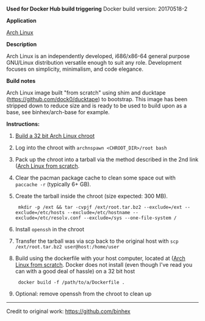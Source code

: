 **Used for Docker Hub build triggering**
Docker build version: 20170518-2

**Application**

[Arch Linux](https://www.archlinux.org/)

**Description**

Arch Linux is an independently developed, i686/x86-64 general purpose GNU/Linux distribution versatile enough to suit any role. Development focuses on simplicity, minimalism, and code elegance.

**Build notes**

Arch Linux image built "from scratch" using shim and ducktape (https://github.com/dock0/ducktape) to bootstrap. This image has been stripped down to reduce size and is ready to be used to build upon as a base, see binhex/arch-base for example.

**Instructions:**

1. [Build a 32 bit Arch Linux chroot](https://wiki.archlinux.org/index.php/Building_32-bit_packages_on_a_64-bit_system)
2. Log into the chroot with `archnspawn <CHROOT_DIR>/root bash`
3. Pack up the chroot into a tarball via the method described in the 2nd link ([Arch Linux from scratch](https://github.com/binhex/arch-scratch). 
4. Clear the pacman package cache to clean some space out with `paccache -r` (typically 6+ GB).
5. Create the tarball inside the chroot (size expected: 300 MB).

        mkdir -p /ext && tar -cvpjf /ext/root.tar.bz2 --exclude=/ext --exclude=/etc/hosts --exclude=/etc/hostname --exclude=/etc/resolv.conf --exclude=/sys --one-file-system /

6. Install `openssh` in the chroot
7. Transfer the tarball was via scp back to the original host with `scp /ext/root.tar.bz2 user@host:/home/user`
8. Build using the dockerfile with your host computer, located at ([Arch Linux from scratch](https://github.com/binhex/arch-scratch). Docker does not install (even though I've read you can with a good deal of hassle) on a 32 bit host

        docker build -f /path/to/a/Dockerfile .

9. Optional: remove openssh from the chroot to clean up
___

Credit to original work: https://github.com/binhex
